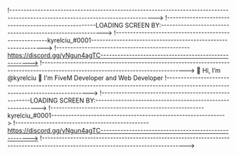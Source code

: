 !--------------------------------------------------------------------------------------------------------------------------------->
!-----------------------------------------------------LOADING SCREEN BY:---------------------------------------------------------->
!------------------------------------------------------kyrelciu_#0001------------------------------------------------------------->
!-----------------------------------------------https://discord.gg/yNgun4agTC----------------------------------------------------->
!--------------------------------------------------------------------------------------------------------------------------------->
👋 Hi, I’m @kyrelciu
👀 I'm FiveM Developer and Web Developer
!--------------------------------------------------------------------------------------------------------------------------------->
!-----------------------------------------------------LOADING SCREEN BY:---------------------------------------------------------->
!------------------------------------------------------kyrelciu_#0001------------------------------------------------------------->
!-----------------------------------------------https://discord.gg/yNgun4agTC----------------------------------------------------->
!--------------------------------------------------------------------------------------------------------------------------------->
